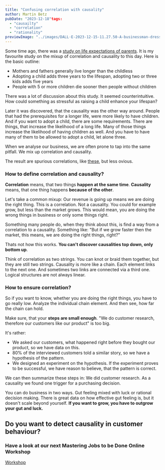 ```yaml
---
title: "Confusing correlation with causality"
author: Martin Betz
pubDate: "2023-12-18"tags:
  - "causailty"
  - "correlation"
  - "rationality"
previewImage: "../images/DALL·E-2023-12-15-11.27.50-A-businessman-dressed-in-a-sleek-suit-stands-in-the-center-of-the-image-looking-amazed-with-wide-eyes-and-a-slightly-open-mouth.-Around-him-numero.png"
---
```


Some time ago, there was a [study on life expectations of parents](https://www.mpg.de/14064449/children-influence-parents-life-expectancy). It is my favourite study on the mixup of correlation and causality to this day. Here is the basic outline:

- Mothers and fathers generally live longer than the childless
- Adopting a child adds three years to the lifespan, adopting two or three kids adds five years
- People with 5 or more children die sooner then people without children

There was a lot of discussion about this study. It seemed counterintuitive. How could something as stressful as raising a child enhance your lifespan?

Later it was discovered, that the causality was the other way around. People that had the prerequisites for a longer life, were more likely to have children. And if you want to adopt a child, there are some requirements. There are things, that increase the likelihood of a long life. Many of those things increase the likelihood of having children as well. And you have to have many of them to be allowed to adopt a child, let alone three. 

When we analyse our business, we are often prone to tap into the same pitfall. We mix up correlation and causality.

The result are spurious correlations, like [these](https://www.tylervigen.com/spurious-correlations), but less ovious.

### How to define correlation and causality?

**Correlation** means, that two things **happen at the same time**. **Causality** means, that one thing happens **because of the other**.

Let's take a common mixup:
Our revenue is going up means we are doing the right thing. This is a correlation. Not a causality. You could for example grow, but less than the market grows. This would mean, you are doing the wrong things in business or only some things right.

Something many people do, when they think about this, is find a way from a correlation to a causality. Something like: "But if we grow faster then the market, this means, we are doing the right things, right?"

Thats not how this works. **You can't discover causalities top down, only bottom up**.

Think of correlation as two strings. You can knot or braid them together, but they are still two strings. Causality is more like a chain. Each element links to the next one. And sometimes two links are connected via a third one. Logical structures are not always linear.

### How to ensure correlation?

So if you want to know, whether you are doing the right things, you have to go really low. Analyze the individual chain element. And then see, how far the chain can hold.

Make sure, that your **steps are small enough**. "We do customer research, therefore our customers like our product" is too big.

It's rather:

- We asked our customers, what happened right before they bought our product, so we have data on this.
- 80% of the interviewed customers told a similar story, so we have a hypothesis of the pattern.
- We designed an experiment on the hypothesis. If the experiment proves to be successful, we have reason to believe, that the pattern is correct.

We can then summarize these steps in: We did customer research. As a causality we found one trigger for a purchasing decision.

You can do business in two ways. Gut feeling mixed with luck or rational decision making. There is great data on how effective gut feeling is, but it doesn't scale beyond yourself. **If you want to grow, you have to outgrow your gut and luck.**



## Do you want to detect causality in customer behaviour?

### Have a look at our next Mastering Jobs to be Done Online Workshop

[Workshop](https://utxo.solutions/services/mastering-jobs-to-be-done-online-workshop/)
